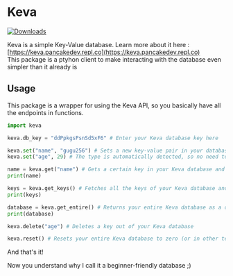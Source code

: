 # Keva

[![Downloads](https://static.pepy.tech/badge/keva)](https://pepy.tech/project/keva)

Keva is a simple Key-Value database. Learn more about it here :  [https://keva.pancakedev.repl.co](https://keva.pancakedev.repl.co)<br>
This package is a ptyhon client to make interacting with the database even simpler than it already is

## Usage

This package is a wrapper for using the Keva API, so you basically have all the endpoints in functions.

```python
import keva

keva.db_key = "ddPpkgsPsnSd5xF6" # Enter your Keva database key here

keva.set("name", "gugu256") # Sets a new key-value pair in your database
keva.set("age", 29) # The type is automatically detected, so no need to specify it

name = keva.get("name") # Gets a certain key in your Keva database and returns its value
print(name)

keys = keva.get_keys() # Fetches all the keys of your Keva database and returns them in a list
print(keys)

database = keva.get_entire() # Returns your entire Keva database as a dictionary
print(database)

keva.delete("age") # Deletes a key out of your Keva database

keva.reset() # Resets your entire Keva database to zero (or in other terms, just {} )

```

And that's it!

Now you understand why I call it a beginner-friendly database ;)